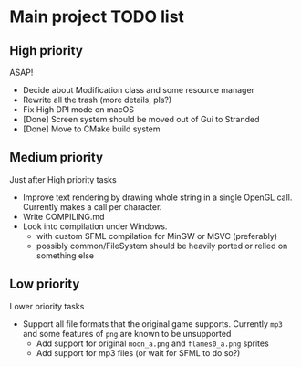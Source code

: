 # Main project TODO list

## High priority
ASAP!

* Decide about Modification class and some resource manager
* Rewrite all the trash (more details, pls?)
* Fix High DPI mode on macOS
* [Done] Screen system should be moved out of Gui to Stranded
* [Done] Move to CMake build system

## Medium priority
Just after High priority tasks

* Improve text rendering by drawing whole string in a single OpenGL call. Currently makes a call per character.
* Write COMPILING.md
* Look into compilation under Windows.
    - with custom SFML compilation for MinGW or MSVC (preferably)
    - possibly common/FileSystem should be heavily ported or relied on something else

## Low priority
Lower priority tasks

* Support all file formats that the original game supports. Currently `mp3` and some features of `png` are known to be unsupported
	* Add support for original `moon_a.png` and `flames0_a.png` sprites
	* Add support for mp3 files (or wait for SFML to do so?)
